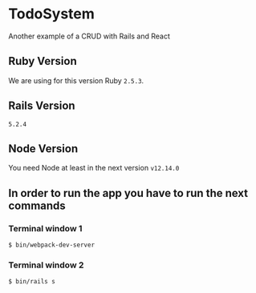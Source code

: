 # TodoSystem
Another example of a CRUD with Rails and React

## Ruby Version
We are using for this version Ruby `2.5.3`.

## Rails Version
`5.2.4`

## Node Version
You need Node at least in the next version `v12.14.0`

## In order to run the app you have to run  the next commands
### Terminal window 1
`$ bin/webpack-dev-server`

### Terminal window 2
`$ bin/rails s`
